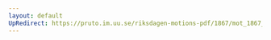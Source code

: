 ```yaml
---
layout: default
UpRedirect: https://pruto.im.uu.se/riksdagen-motions-pdf/1867/mot_1867__ak__96/mot_1867__ak__96-002.pdf
---
```

